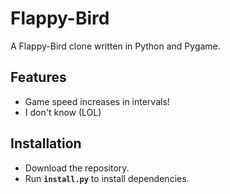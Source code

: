 # Flappy-Bird

A Flappy-Bird clone written in Python and Pygame.

## Features
* Game speed increases in intervals!
* I don't know (LOL)

## Installation
* Download the repository.
* Run **`install.py`** to install dependencies.
